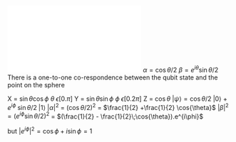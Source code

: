 ![Bloch Sphere.png](res/Bloch%20Sphere.png.md)
$\alpha = \cos{\theta/2}$
$\beta = e^{i\theta}\sin{\theta/2}$
There is a one-to-one co-respondence between the qubit state and the point on the sphere 

X = $\sin{\theta} \cos{\phi}$                    $\theta \;\epsilon [0.\pi]$
Y = $\sin{\theta} \sin{\phi}$                    $\phi \;\epsilon [0.2\pi]$
Z = $\cos{\theta}$
$|\psi\rangle =\cos{\theta/2}\;|0\rangle$ + $e^{i\phi}\;\sin{\theta/2}\;|1\rangle$
$|\alpha|^2$ = $(\cos{\theta/2})^2$ = $\frac{1}{2} +\frac{1}{2} \cos{\theta}$
$|\beta|^2 = (e^{i\phi}\sin{\theta/2})^2$ = $(\frac{1}{2} - \frac{1}{2}\;\cos{\theta}).e^{i\phi}$

but $|e^{i\phi}|^2=\cos{\phi}+i\sin{\phi} = 1$ 

